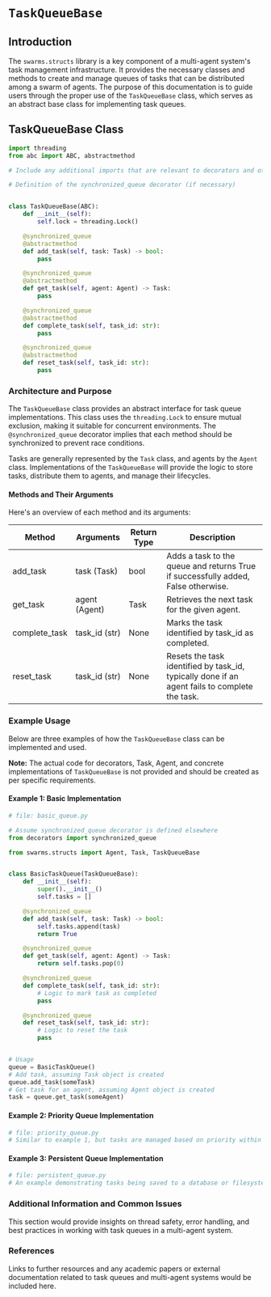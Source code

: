
# `TaskQueueBase`

## Introduction
The `swarms.structs` library is a key component of a multi-agent system's task management infrastructure. It provides the necessary classes and methods to create and manage queues of tasks that can be distributed among a swarm of agents. The purpose of this documentation is to guide users through the proper use of the `TaskQueueBase` class, which serves as an abstract base class for implementing task queues.

## TaskQueueBase Class

```python
import threading
from abc import ABC, abstractmethod

# Include any additional imports that are relevant to decorators and other classes such as Task and Agent if needed

# Definition of the synchronized_queue decorator (if necessary)


class TaskQueueBase(ABC):
    def __init__(self):
        self.lock = threading.Lock()

    @synchronized_queue
    @abstractmethod
    def add_task(self, task: Task) -> bool:
        pass

    @synchronized_queue
    @abstractmethod
    def get_task(self, agent: Agent) -> Task:
        pass

    @synchronized_queue
    @abstractmethod
    def complete_task(self, task_id: str):
        pass

    @synchronized_queue
    @abstractmethod
    def reset_task(self, task_id: str):
        pass
```

### Architecture and Purpose
The `TaskQueueBase` class provides an abstract interface for task queue implementations. This class uses the `threading.Lock` to ensure mutual exclusion, making it suitable for concurrent environments. The `@synchronized_queue` decorator implies that each method should be synchronized to prevent race conditions.

Tasks are generally represented by the `Task` class, and agents by the `Agent` class. Implementations of the `TaskQueueBase` will provide the logic to store tasks, distribute them to agents, and manage their lifecycles.

#### Methods and Their Arguments

Here's an overview of each method and its arguments:

| Method         | Arguments      | Return Type | Description                                                                                   |
|----------------|----------------|-------------|-----------------------------------------------------------------------------------------------|
| add_task       | task (Task)    | bool        | Adds a task to the queue and returns True if successfully added, False otherwise.             |
| get_task       | agent (Agent)  | Task        | Retrieves the next task for the given agent.                                                  |
| complete_task  | task_id (str)  | None        | Marks the task identified by task_id as completed.                                            |
| reset_task     | task_id (str)  | None        | Resets the task identified by task_id, typically done if an agent fails to complete the task. |

### Example Usage

Below are three examples of how the `TaskQueueBase` class can be implemented and used.

**Note:** The actual code for decorators, Task, Agent, and concrete implementations of `TaskQueueBase` is not provided and should be created as per specific requirements.

#### Example 1: Basic Implementation

```python
# file: basic_queue.py

# Assume synchronized_queue decorator is defined elsewhere
from decorators import synchronized_queue

from swarms.structs import Agent, Task, TaskQueueBase


class BasicTaskQueue(TaskQueueBase):
    def __init__(self):
        super().__init__()
        self.tasks = []

    @synchronized_queue
    def add_task(self, task: Task) -> bool:
        self.tasks.append(task)
        return True

    @synchronized_queue
    def get_task(self, agent: Agent) -> Task:
        return self.tasks.pop(0)

    @synchronized_queue
    def complete_task(self, task_id: str):
        # Logic to mark task as completed
        pass

    @synchronized_queue
    def reset_task(self, task_id: str):
        # Logic to reset the task
        pass


# Usage
queue = BasicTaskQueue()
# Add task, assuming Task object is created
queue.add_task(someTask)
# Get task for an agent, assuming Agent object is created
task = queue.get_task(someAgent)
```

#### Example 2: Priority Queue Implementation

```python
# file: priority_queue.py
# Similar to example 1, but tasks are managed based on priority within add_task and get_task methods
```

#### Example 3: Persistent Queue Implementation

```python
# file: persistent_queue.py
# An example demonstrating tasks being saved to a database or filesystem. Methods would include logic for persistence.
```

### Additional Information and Common Issues

This section would provide insights on thread safety, error handling, and best practices in working with task queues in a multi-agent system.

### References

Links to further resources and any academic papers or external documentation related to task queues and multi-agent systems would be included here.

